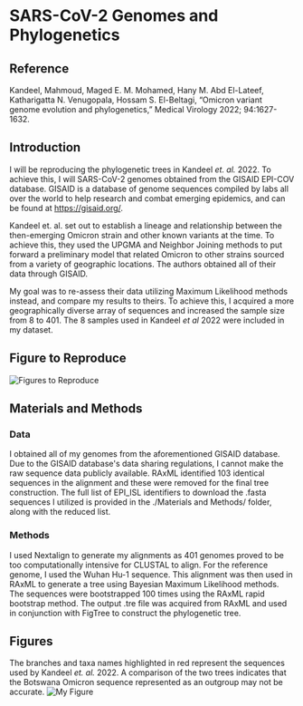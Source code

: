 # SARS-CoV-2 Genomes and Phylogenetics

## Reference

Kandeel, Mahmoud, Maged E. M. Mohamed, Hany M. Abd El-Lateef, Katharigatta N.
Venugopala, Hossam S. El-Beltagi, “Omicron variant genome evolution and phylogenetics,”
Medical Virology 2022; 94:1627-1632. 

## Introduction

I will be reproducing the phylogenetic trees in Kandeel *et. al.* 2022. To achieve this, I will SARS-CoV-2 genomes obtained from the GISAID EPI-COV database. GISAID is a database of genome sequences compiled by labs all over the world to help research and combat emerging epidemics, and can be found at https://gisaid.org/. 

Kandeel et. al. set out to establish a lineage and relationship between the then-emerging Omicron strain and other known variants at the time. To achieve this, they used the UPGMA and Neighbor Joining methods to put forward a preliminary model that related Omicron to other strains sourced from a variety of geographic locations. The authors obtained all of their data through GISAID.

My goal was to re-assess their data utilizing Maximum Likelihood methods instead, and compare my results to theirs. To achieve this, I acquired a more geographically diverse array of sequences and increased the sample size from 8 to 401. The 8 samples used in Kandeel *et al* 2022 were included in my dataset.

## Figure to Reproduce

![Figures to Reproduce](https://i.imgur.com/OVo6aSL.png)

## Materials and Methods

### Data
I obtained all of my genomes from the aforementioned GISAID database. Due to the GISAID database's data sharing regulations, I cannot make the raw sequence data publicly available. RAxML identified 103 identical sequences in the alignment and these were removed for the final tree construction. The full list of EPI_ISL identifiers to download the .fasta sequences I utilized is provided in the ./Materials and Methods/ folder, along with the reduced list.

### Methods
I used Nextalign to generate my alignments as 401 genomes proved to be too computationally intensive for CLUSTAL to align. For the reference genome, I used the Wuhan Hu-1 sequence. This alignment was then used in RAxML to generate a tree using Bayesian Maximum Likelihood methods. The sequences were bootstrapped 100 times using the RAxML rapid bootstrap method. The output .tre file was acquired from RAxML and used in conjunction with FigTree to construct the phylogenetic tree.

## Figures
The branches and taxa names highlighted in red represent the sequences used by Kandeel *et. al.* 2022. A comparison of the two trees indicates that the Botswana Omicron sequence represented as an outgroup may not be accurate. 
![My Figure](https://i.imgur.com/BUwJkRn.jpg)
